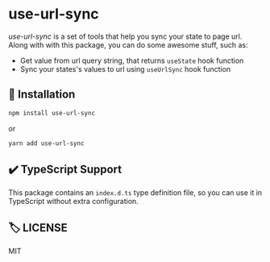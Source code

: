# use-url-sync

_use-url-sync_ is a set of tools that help you sync your state to page url.
Along with with this package, you can do some awesome stuff, such as:

- Get value from url query string, that returns `useState` hook function
- Sync your states's values to url using `useUrlSync` hook function

## 💾 Installation

```sh
npm install use-url-sync
```

or

```sh
yarn add use-url-sync
```

## ✔️ TypeScript Support

This package contains an `index.d.ts` type definition file, so you can use it in TypeScript without extra configuration.

## 🏷️ LICENSE

MIT

